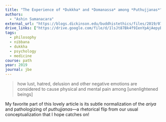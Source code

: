 ```yaml
---
title: "The Experience of *Dukkha* and *Domanassa* among *Puthujjanas*"
authors:
  - "Ashin Sumanacara"
external_url: "https://blogs.dickinson.edu/buddhistethics/files/2019/07/Sumanacara_19_FD-1.pdf"
drive_links: ["https://drive.google.com/file/d/1lsJt87Bk4f9IenYpAjAepyBvpFmTGNCp/view?usp=drivesdk"]
tags: 
  - philosophy
  - nibbana
  - dukkha
  - psychology
  - medicine
course: path
year: 2019
journal: jbe
---
```


> how lust, hatred, delusion and other negative emotions are considered to cause physical and mental pain among [unenlightened beings]

My favorite part of this lovely article is its subtle normalization of the _ariya_ and pathologizing of _puthujjanas_—a rhetorical flip from our usual conceptualization that I hope catches on!
